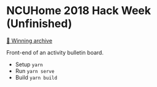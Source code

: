 # NCUHome 2018 Hack Week (Unfinished)

[👑 Winning archive](../../tree/archive)

Front-end of an activity bulletin board.

- Setup `yarn`
- Run `yarn serve`
- Build `yarn build`
